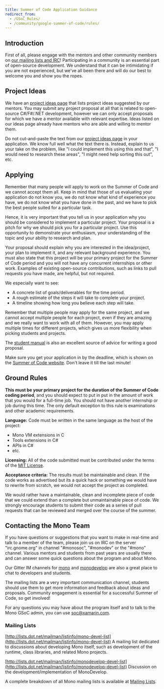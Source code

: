 ```yaml
---
title: Summer of Code Application Guidance
redirect_from:
  - /GSoC_Rules/
  - /community/google-summer-of-code/rules/
---
```


Introduction
------------

First of all, please engage with the mentors and other community members on [our mailing lists and IRC](#contacting-the-mono-team)! Participating in a community is an essential part of open-source development. We understand that it can be intimidating if you are not experienced, but we've all been there and will do our best to welcome you and show you the ropes.

Project Ideas
-------------

We have an [project ideas page](/community/google-summer-of-code/projects/) that lists project ideas suggested by our mentors. You may submit any project proposal at all that is related to open-source C#/F#/.NET development, however we can only accept proposals for which we have a mentor available with relevant expertise. Ideas listed on our ideas page already have mentors who are able and willing to mentor them.

Do not cut-and-paste the text from our [project ideas page](/community/google-summer-of-code/projects/) in your application. We know full well what the text there is. Instead, explain to us your take on the problem, like "I could implement this using this and that", "I would need to research these areas", "I might need help sorting this out", etc.

Applying
--------

Remember that many people will apply to work on the Summer of Code and we cannot accept them all. Keep in mind that those of us evaluating your application do not know you, we do not know what kind of experience you have, we do not know what you have done in the past, and we have to pick the best people suited for a particular task.

Hence, it is very important that you tell us in your application why you should be considered to implement a particular project. Your proposal is a pitch for why we should pick you for a particular project. Use this opportunity to demonstrate your enthusiasm, your understanding of the topic and your ability to research and plan.

Your proposal should explain why you are interested in the idea/project, your plan to implement it, and any relevant background experience. You must also state that this project will be your primary project for the Summer of Code period and you will not have any concurrent internships or other work. Examples of existing open-source contributions, such as links to pull requests you have made, are helpful, but not required.

We especially want to see:

-   A concrete list of goals/deliverables for the time period.
-   A rough estimate of the steps it will take to complete your project.
-   A timeline showing how long you believe each step will take.

Remember that multiple people may apply for the same project, and we cannot accept multiple people for each project, even if they are amazing and we really want to work with all of them. However, you may apply multiple times for different projects, which gives us more flexibility when picking students and projects.

The [student manual](http://write.flossmanuals.net/gsocstudentguide/writing-a-proposal/) is also an excellent source of advice for writing a good proposal.

Make sure you get your application in by the deadline, which is shown on the [Summer of Code website](https://summerofcode.withgoogle.com/). Don't leave it till the last minute!

Ground Rules
------------

**This must be your primary project for the duration of the Summer of Code coding period**, and you should expect to put in put in the amount of work that you would for a full-time job. You should not have another internship or job during this time. The only default exception to this rule is examinations and other academic requirements.

**Language:** Code must be written in the same language as the host of the project:

-   Mono VM extensions in C
-   Tools extensions in C#
-   APIs in C#
-   etc.

**Licensing:** All of the code submitted must be contributed under the terms of the [MIT License](https://opensource.org/licenses/MIT).

**Acceptance criteria:** The results must be maintainable and clean. If the code works as advertised but its a quick hack or something we would have to rewrite from scratch, we would not accept the project as completed.

We would rather have a maintainable, clean and incomplete piece of code that we could extend than a complete but unmaintainable piece of code. We strongly encourage students to submit their code as a series of pull requests that can be reviewed and merged over the course of the summer.

Contacting the Mono Team
------------------------

If you have questions or suggestions that you want to make in real-time and talk to a member of the team, please join us on IRC on the server "irc.gnome.org" in channel "#monosoc", "#monodev" or the "#mono" channel. Various mentors and students from past years are usually there and can answer some quick questions about the program and about Mono.

Our Gitter IM channels for [mono](https://gitter.im/mono/mono) and [monodevelop](https://gitter.im/mono/monodevelop) are also a great place to chat to developers and students.

The mailing lists are a very important communication channel, students should use them to get more information and feedback about ideas and proposals. Community engagement is essential for a successful Summer of Code, so get involved!

For any questions you may have about the program itself and to talk to the Mono GSoC admin, you can use [soc@xamarin.com](mailto:soc@xamarin.com).

### Mailing Lists

[http://lists.dot.net/mailman/listinfo/mono-devel-list](http://lists.dot.net/mailman/listinfo/mono-devel-list) A mailing list dedicated to discussions about developing Mono itself, such as development of the runtime, class libraries, and related Mono projects.

[http://lists.dot.net/mailman/listinfo/monodevelop-devel-list](http://lists.dot.net/mailman/listinfo/monodevelop-devel-list) Discussion on the development/implementation of MonoDevelop.

A complete breakdown of all Mono mailing lists is available at [Mailing Lists](/community/help/mailing-lists/).
